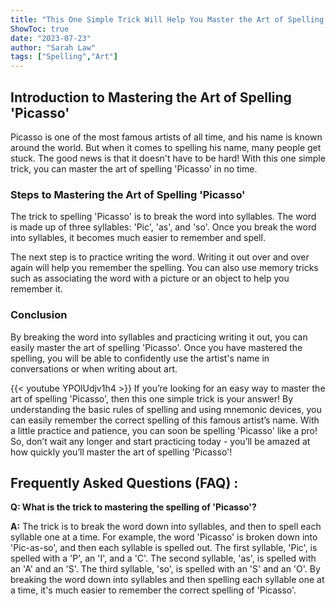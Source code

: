 ```yaml
---
title: "This One Simple Trick Will Help You Master the Art of Spelling 'Picasso'!"
ShowToc: true 
date: "2023-07-23"
author: "Sarah Law" 
tags: ["Spelling","Art"]
---
```

## Introduction to Mastering the Art of Spelling 'Picasso'

Picasso is one of the most famous artists of all time, and his name is known around the world. But when it comes to spelling his name, many people get stuck. The good news is that it doesn't have to be hard! With this one simple trick, you can master the art of spelling 'Picasso' in no time.

### Steps to Mastering the Art of Spelling 'Picasso'

The trick to spelling 'Picasso' is to break the word into syllables. The word is made up of three syllables: 'Pic', 'as', and 'so'. Once you break the word into syllables, it becomes much easier to remember and spell.

The next step is to practice writing the word. Writing it out over and over again will help you remember the spelling. You can also use memory tricks such as associating the word with a picture or an object to help you remember it.

### Conclusion

By breaking the word into syllables and practicing writing it out, you can easily master the art of spelling 'Picasso'. Once you have mastered the spelling, you will be able to confidently use the artist's name in conversations or when writing about art.

{{< youtube YPOlUdjv1h4 >}} 
If you’re looking for an easy way to master the art of spelling 'Picasso', then this one simple trick is your answer! By understanding the basic rules of spelling and using mnemonic devices, you can easily remember the correct spelling of this famous artist’s name. With a little practice and patience, you can soon be spelling 'Picasso' like a pro! So, don’t wait any longer and start practicing today - you’ll be amazed at how quickly you’ll master the art of spelling 'Picasso'!

## Frequently Asked Questions (FAQ) :
**Q: What is the trick to mastering the spelling of 'Picasso'?**

**A:** The trick is to break the word down into syllables, and then to spell each syllable one at a time. For example, the word 'Picasso' is broken down into 'Pic-as-so', and then each syllable is spelled out. The first syllable, 'Pic', is spelled with a 'P', an 'I', and a 'C'. The second syllable, 'as', is spelled with an 'A' and an 'S'. The third syllable, 'so', is spelled with an 'S' and an 'O'. By breaking the word down into syllables and then spelling each syllable one at a time, it's much easier to remember the correct spelling of 'Picasso'.





